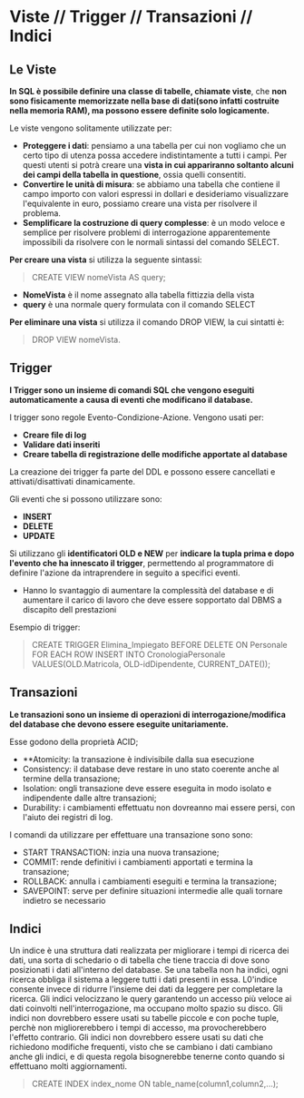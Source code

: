 # Viste // Trigger // Transazioni // Indici

## Le Viste

**In SQL è possibile definire una classe di tabelle, chiamate viste**, che **non sono fisicamente memorizzate nella base di dati(sono infatti costruite nella memoria RAM), ma possono essere definite solo logicamente.**

Le viste vengono solitamente utilizzate per:
- **Proteggere i dati**: pensiamo a una tabella per cui non vogliamo che un certo tipo di utenza possa accedere indistintamente a tutti i campi. Per questi utenti si potrà creare una **vista in cui appariranno soltanto alcuni dei campi della tabella in questione**, ossia quelli consentiti.
- **Convertire le unità di misura**: se abbiamo una tabella che contiene il campo importo con valori espressi in dollari e desideriamo visualizzare l'equivalente in euro, possiamo creare una vista per risolvere il problema.
- **Semplificare la costruzione di query complesse**: è un modo veloce e semplice per risolvere problemi di interrogazione apparentemente impossibili da risolvere con le normali sintassi del comando SELECT.

**Per creare una vista** si utilizza la seguente sintassi:
 
 > CREATE VIEW nomeVista AS query;

- **NomeVista** è il nome assegnato alla tabella fittizzia della vista
- **query** è una normale query formulata con il comando SELECT

**Per eliminare una vista** si utilizza il comando DROP VIEW, la cui sintatti è: 

> DROP VIEW nomeVista.

## Trigger

**I Trigger sono un insieme di comandi SQL che vengono eseguiti automaticamente a causa di eventi che modificano il database.**


I trigger sono regole Evento-Condizione-Azione. Vengono usati per:
- **Creare file di log**
- **Validare dati inseriti**
- **Creare tabella di registrazione delle modifiche apportate al database**

La creazione dei trigger fa parte del DDL e possono essere cancellati e attivati/disattivati dinamicamente.

Gli eventi che si possono utilizzare sono:
- **INSERT**
- **DELETE**
- **UPDATE**

Si utilizzano gli **identificatori OLD e NEW** per **indicare la tupla prima e dopo l'evento che ha innescato il trigger**, permettendo al programmatore di definire l'azione da intraprendere in seguito a specifici eventi.

- Hanno lo svantaggio di aumentare la complessità del database e di aumentare il carico di lavoro che deve essere sopportato dal DBMS a discapito dell prestazioni

Esempio di trigger:

> CREATE TRIGGER Elimina_Impiegato
> BEFORE DELETE
> ON Personale
> FOR EACH ROW
> INSERT INTO CronologiaPersonale VALUES(OLD.Matricola, OLD-idDipendente, CURRENT_DATE());

## Transazioni

**Le transazioni sono un insieme di operazioni di interrogazione/modifica del database che devono essere eseguite unitariamente.**

Esse godono della proprietà ACID;
- **Atomicity: la transazione è indivisibile dalla sua esecuzione
- Consistency: il database deve restare in uno stato coerente anche al termine della transazione;
- Isolation: ongli transazione deve essere eseguita in modo isolato e indipendente dalle altre transazioni;
- Durability: i cambiamenti effettuatu non dovreanno mai essere persi, con l'aiuto dei registri di log.

I comandi da utilizzare per effettuare una transazione sono sono:
- START TRANSACTION: inzia una nuova transazione;
- COMMIT: rende definitivi i cambiamenti apportati e termina la transazione;
- ROLLBACK: annulla i cambiamenti eseguiti e termina la transazione;
- SAVEPOINT: serve per definire situazioni intermedie alle quali tornare indietro se necessario

## Indici

Un indice è una struttura dati realizzata per migliorare i tempi di ricerca dei dati, una sorta di schedario o di tabella che tiene traccia di dove sono posizionati i dati all'interno del database.
Se una tabella non ha indici, ogni ricerca obbliga il sistema a leggere tutti i dati presenti in essa.
L0'indice consente invece di ridurre l'insieme dei dati da leggere per completare la ricerca.
Gli indici velocizzano le query garantendo un accesso più veloce ai dati coinvolti nell'interrogazione, ma occupano molto spazio su disco.
Gli indici non dovrebbero essere usati su tabelle piccole e con poche tuple, perchè non migliorerebbero i tempi di accesso, ma provocherebbero l'effetto contrario.
Gli indici non dovrebbero essere usati su dati che richiedono modifiche frequenti, visto che se cambiano i dati cambiano anche gli indici, e di questa regola bisognerebbe tenerne conto quando si effettuano molti aggiornamenti.

> CREATE INDEX index_nome ON table_name(column1,column2,...);
<!--stackedit_data:
eyJoaXN0b3J5IjpbMTQ0MjA2NzM1NiwtODc5ODIyNzM3XX0=
-->